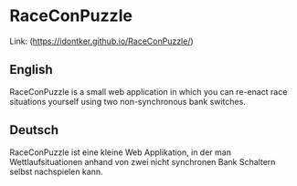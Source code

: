 # RaceConPuzzle
Link: (https://idontker.github.io/RaceConPuzzle/)

## English
RaceConPuzzle is a small web application in which you can re-enact race situations yourself using two non-synchronous bank switches.

## Deutsch 
RaceConPuzzle ist eine kleine Web Applikation, in der man Wettlaufsituationen anhand von zwei nicht synchronen Bank Schaltern selbst nachspielen kann.
